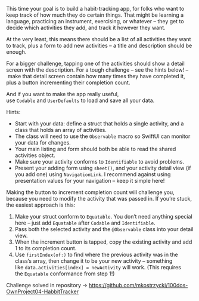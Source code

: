 This time your goal is to build a habit-tracking app, for folks who want to keep track of how much they do certain things. That might be learning a language, practicing an instrument, exercising, or whatever – they get to decide which activities they add, and track it however they want.

At the very least, this means there should be a list of all activities they want to track, plus a form to add new activities – a title and description should be enough.

For a bigger challenge, tapping one of the activities should show a detail screen with the description. For a tough challenge – see the hints below! – make that detail screen contain how many times they have completed it, plus a button incrementing their completion count.

And if you want to make the app really useful, use `Codable` and `UserDefaults` to load and save all your data.

Hints:

- Start with your data: define a struct that holds a single activity, and a class that holds an array of activities.
- The class will need to use the `Observable` macro so SwiftUI can monitor your data for changes.
- Your main listing and form should both be able to read the shared activities object.
- Make sure your activity conforms to `Identifiable` to avoid problems.
- Present your adding form using `sheet()`, and your activity detail view (if you add one) using `NavigationLink`. I recommend against using presentation values for your navigation – keep it simple here!

Making the button to increment completion count will challenge you, because you need to modify the activity that was passed in. If you’re stuck, the easiest approach is this:

1. Make your struct conform to `Equatable`. You don’t need anything special here – just add `Equatable` after `Codable` and `Identifiable`.
2. Pass both the selected activity and the `@Observable` class into your detail view.
3. When the increment button is tapped, copy the existing activity and add 1 to its completion count.
4. Use `firstIndex(of:)` to find where the previous activity was in the class’s array, then change it to be your new activity – something like `data.activities[index] = newActivity` will work. (This requires the `Equatable` conformance from step 1!)

Challenge solved in repository -> https://github.com/mkostrzycki/100dos-OwnProject04-HabbitTracker